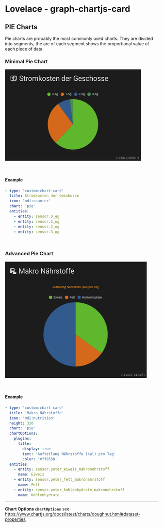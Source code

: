# Lovelace - graph-chartjs-card
## PIE Charts

Pie charts are probably the most commonly used charts. They are divided into segments, the arc of each segment shows the proportional value of each piece of data.

### Minimal Pie Chart
![simplepie1](img/simplepie1.png)

<br>

#### Example

```yaml
- type: 'custom:chart-card'
  title: Stromkosten der Geschosse
  icon: 'mdi:counter'
  chart: 'pie'
  entities:
    - entity: sensor.0_eg
    - entity: sensor.1_og
    - entity: sensor.2_og
    - entity: sensor.3_og
```
<br>

### Advanced Pie Chart
![piechart](img/piechart.png)

<br>

#### Example

```yaml
- type: 'custom:chart-card'
  title: 'Makro Nährstoffe'
  icon: 'mdi:nutrition'
  height: 320
  chart: 'pie'
  chartOptions:
    plugins:
      title:
        display: true
        text: 'Aufteilung Nährstoffe (kal) pro Tag'
        color: '#ff9500'
  entities:
    - entity: sensor.peter_eiweis_makronahrstoff
      name: Eiweis
    - entity: sensor.peter_fett_makronahrstoff
      name: Fett
    - entity: sensor.peter_kohlenhydrate_makronahrstoff
      name: Kohlenhydrate
```

<hr>


**Chart Options `chartOptions`**
see: https://www.chartjs.org/docs/latest/charts/doughnut.html#dataset-properties

